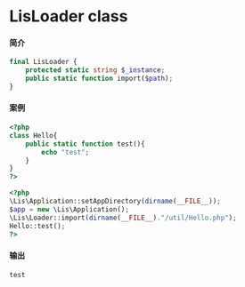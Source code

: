 # LisLoader class

#### 简介

``` php
final LisLoader {
	protected static string $_instance;
	public static function import($path);
}
```

#### 案例

``` php
<?php
class Hello{
	public static function test(){
		echo "test";
	}
}
?>

<?php
\Lis\Application::setAppDirectory(dirname(__FILE__));
$app = new \Lis\Application();
\Lis\Loader::import(dirname(__FILE__)."/util/Hello.php");
Hello::test();
?>

```

#### 输出
``` c
test
```


